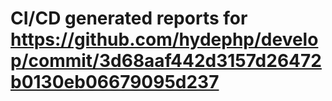 # CI/CD generated reports for https://github.com/hydephp/develop/commit/3d68aaf442d3157d26472b0130eb06679095d237
